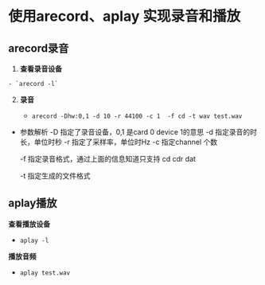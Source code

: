 # 使用arecord、aplay 实现录音和播放



## arecord录音



1.   **查看录音设备**

	- `arecord -l` 	 

		

2. **录音**

	- `arecord -Dhw:0,1 -d 10 -r 44100 -c 1  -f cd -t wav test.wav`

		

- 参数解析
	-D 指定了录音设备，0,1 是card 0 device 1的意思
	-d 指定录音的时长，单位时秒
	-r  指定了采样率，单位时Hz
	-c  指定channel 个数

	-f  指定录音格式，通过上面的信息知道只支持 cd cdr dat 

	-t  指定生成的文件格式



## aplay播放

  **查看播放设备**

- `aplay -l` 	 



**播放音频**

- `aplay test.wav`



